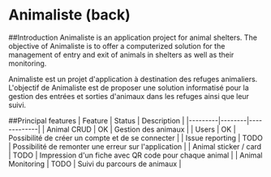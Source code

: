# Animaliste (back)
##Introduction
Animaliste is an application project for animal shelters.
The objective of Animaliste is to offer a computerized solution for the management of
entry and exit of animals in shelters as well as their monitoring.


Animaliste est un projet d'application à destination des refuges animaliers.
L'objectif de Animaliste est de proposer une solution informatisé pour la gestion des
entrées et sorties d'animaux dans les refuges ainsi que leur suivi.

##Principal features
| Feature | Status | Description |
|---------|--------|-------------|
| Animal CRUD | OK | Gestion des animaux |
| Users | OK | Possibilité de créer un compte et de se connecter |
| Issue reporting | TODO | Possibilité de remonter une erreur sur l'application |
| Animal sticker / card | TODO | Impression d'un fiche avec QR code pour chaque animal  |
| Animal Monitoring | TODO | Suivi du parcours de animaux |